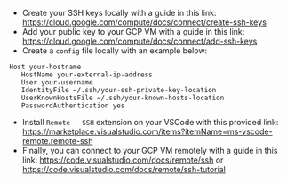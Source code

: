 - Create your SSH keys locally with a guide in this link: https://cloud.google.com/compute/docs/connect/create-ssh-keys 
- Add your public key to your GCP VM with a guide in this link: https://cloud.google.com/compute/docs/connect/add-ssh-keys 
- Create a `config` file locally with an example below:
```
Host your-hostname
   HostName your-external-ip-address
   User your-username
   IdentityFile ~/.ssh/your-ssh-private-key-location
   UserKnownHostsFile ~/.ssh/your-known-hosts-location
   PasswordAuthentication yes
```
- Install `Remote - SSH` extension on your VSCode with this provided link: https://marketplace.visualstudio.com/items?itemName=ms-vscode-remote.remote-ssh 
- Finally, you can connect to your GCP VM remotely with a guide in this link: https://code.visualstudio.com/docs/remote/ssh or https://code.visualstudio.com/docs/remote/ssh-tutorial